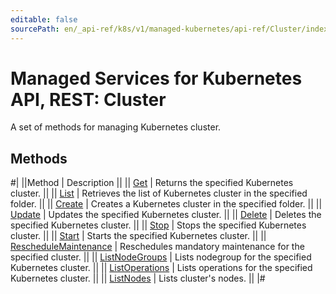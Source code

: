 ```yaml
---
editable: false
sourcePath: en/_api-ref/k8s/v1/managed-kubernetes/api-ref/Cluster/index.md
---
```


# Managed Services for Kubernetes API, REST: Cluster

A set of methods for managing Kubernetes cluster.

## Methods

#|
||Method | Description ||
|| [Get](get.md) | Returns the specified Kubernetes cluster. ||
|| [List](list.md) | Retrieves the list of Kubernetes cluster in the specified folder. ||
|| [Create](create.md) | Creates a Kubernetes cluster in the specified folder. ||
|| [Update](update.md) | Updates the specified Kubernetes cluster. ||
|| [Delete](delete.md) | Deletes the specified Kubernetes cluster. ||
|| [Stop](stop.md) | Stops the specified Kubernetes cluster. ||
|| [Start](start.md) | Starts the specified Kubernetes cluster. ||
|| [RescheduleMaintenance](rescheduleMaintenance.md) | Reschedules mandatory maintenance for the specified cluster. ||
|| [ListNodeGroups](listNodeGroups.md) | Lists nodegroup for the specified Kubernetes cluster. ||
|| [ListOperations](listOperations.md) | Lists operations for the specified Kubernetes cluster. ||
|| [ListNodes](listNodes.md) | Lists cluster's nodes. ||
|#